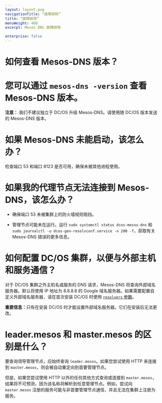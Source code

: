 ```yaml
---
layout: layout.pug
navigationTitle: “故障排除”
title: “故障排除”
menuWeight: 400
excerpt: Mesos DNS 故障排除

enterprise: false
---
```


<!-- The source repo for this topic is https://github.com/dcos/dcos-docs-site -->


# 如何查看 Mesos-DNS 版本？

# 您可以通过 `mesos-dns -version` 查看 Mesos-DNS 版本。

**注意：** 我们不建议独立于 DC/OS 升级 Mesos-DNS。请使用随 DC/OS 版本发送的 Mesos-DNS 版本。

# 如果 Mesos-DNS 未能启动，该怎么办？

检查端口 53 和端口 8123 是否可用，确保未被其他进程使用。

# 如果我的代理节点无法连接到 Mesos-DNS，该怎么办？

* 确保端口 53 未被集群上的防火墙规则阻挡。

* 管理节点可能未在运行。运行 `sudo systemctl status dcos-mesos-dns` 和 `sudo journalctl -u dcos-gen-resolvconf.service -n 200 -f`，获取有关 Mesos-DNS 错误的更多信息。

# 如何配置 DC/OS 集群，以便与外部主机和服务通信？

对于 DC/OS 集群之外主机名或服务的 DNS 请求，Mesos-DNS 将查询外部域名服务器。默认将使用 IP 地址为 8.8.8.8 的 Google 域名服务器。如果需要配置自定义外部域名服务器，请在首次安装 DC/OS 时使用 [`resolvers` 参数](/cn/1.11/installing/production/advanced-configuration/configuration-reference/)。

<p class="message--important"><strong>重要信息：</strong>只有在安装 DC/OS 时才能设置外部域名服务器。它们在安装后无法更改。</p>

# <a name="leader"></a>leader.mesos 和 master.mesos 的区别是什么？

要查询领导管理节点，应始终查询 `leader.mesos`。如果您尝试使用 HTTP 来连接到 `master.mesos`，则会被自动重定向到首要管理节点。

但是，如果您尝试使用 HTTP 以外的任何其他方式查询或连接到 `master.mesos`，结果将不可预测，因为该名称将解析到任意管理节点。例如，尝试向 `master.mesos` 注册的服务可能与非首要管理节点通信，并且无法在集群上注册为服务。

